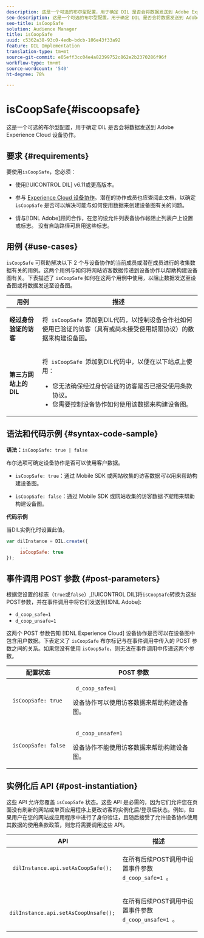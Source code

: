 ```yaml
---
description: 这是一个可选的布尔型配置，用于确定 DIL 是否会将数据发送到 Adobe Experience Cloud 设备协作。
seo-description: 这是一个可选的布尔型配置，用于确定 DIL 是否会将数据发送到 Adobe Experience Cloud 设备协作。
seo-title: isCoopSafe
solution: Audience Manager
title: isCoopSafe
uuid: c5362a38-93c0-4edb-bdcb-106e43f33a92
feature: DIL Implementation
translation-type: tm+mt
source-git-commit: e05eff3cc04e4a82399752c862e2b2370286f96f
workflow-type: tm+mt
source-wordcount: '540'
ht-degree: 78%

---
```



# isCoopSafe{#iscoopsafe}

这是一个可选的布尔型配置，用于确定 DIL 是否会将数据发送到 Adobe Experience Cloud 设备协作。

## 要求 {#requirements}

要使用`isCoopSafe`，您必须：

* 使用[!UICONTROL DIL] v6.11或更高版本。
* 参与 [Experience Cloud 设备协作](https://docs.adobe.com/content/help/zh-Hans/device-co-op/using/home.html)。潜在的协作成员也应查阅此文档，以确定 `isCoopSafe` 是否可以解决可能与如何使用数据来创建设备图有关的问题。

* 请与[!DNL Adobe]顾问合作，在您的设允许列表备协作帐阻止列表户上设置或标志。 没有自助路径可启用这些标志。

## 用例 {#use-cases}

`isCoopSafe` 可帮助解决以下 2 个与设备协作的当前成员或潜在成员进行的收集数据有关的用例。这两个用例与如何将网站访客数据传递到设备协作以帮助构建设备图有关。下表描述了 `isCoopSafe` 如何在这两个用例中使用，以阻止数据发送至设备图或将数据发送至设备图。

<table id="table_A24C63D2A21F47EDBAC8FA5E7BE888D8"> 
 <thead> 
  <tr> 
   <th colname="col1" class="entry"> 用例 </th> 
   <th colname="col2" class="entry"> 描述 </th> 
  </tr> 
 </thead>
 <tbody> 
  <tr> 
   <td colname="col1"> <p> <b>经过身份验证的访客</b> </p> </td> 
   <td colname="col2"> <p>将<code> isCoopSafe </code>添加到<span class="wintitle">DIL</span>代码，以控制设备合作社如何使用已验证的访客（具有或尚未接受使用期限协议）的数据来构建设备图。 </p> </td> 
  </tr> 
  <tr> 
   <td colname="col1"> <p> <b>第三方网站上的 DIL</b> </p> </td> 
   <td colname="col2"> <p>将<code> isCoopSafe </code>添加到<span class="wintitle">DIL</span>代码中，以便在以下站点上使用： </p> <p> 
     <ul id="ul_C27BB26510314834A2A7CD99D46DA4AC"> 
      <li id="li_4E6AE574F18646F09C0CF4553EEA1A9E">您无法确保经过身份验证的访客是否已接受使用条款协议。 </li> 
      <li id="li_26D0561BF32B4278B0A6B5082C17FED8">您需要控制设备协作如何使用该数据来构建设备图。 </li> 
     </ul> </p> </td> 
  </tr> 
 </tbody> 
</table>

## 语法和代码示例 {#syntax-code-sample}

**语法：**`isCoopSafe: true | false`

布尔选项可确定设备协作是否可以使用客户数据。

* `isCoopSafe: true`：通过 Mobile SDK 或网站收集的访客数据&#x200B;*可以*&#x200B;用来帮助构建设备图。

* `isCoopSafe: false`：通过 Mobile SDK 或网站收集的访客数据&#x200B;*不能*&#x200B;用来帮助构建设备图。

**代码示例**

当DIL实例化时设置此值。

```js
var dilInstance = DIL.create({ 
     ... 
     isCoopSafe: true 
});
```

## 事件调用 POST 参数 {#post-parameters}

根据您设置的标志（`true`或`false`）,[!UICONTROL DIL]将`isCoopSafe`转换为这些POST参数，并在事件调用中将它们发送到[!DNL Adobe]:

* `d_coop_safe=1`
* `d_coop_unsafe=1`

这两个 POST 参数告知 [!DNL Experience Cloud] 设备协作是否可以在设备图中包含用户数据。下表定义了 `isCoopSafe` 布尔标记与在事件调用中传入的 POST 参数之间的关系。如果您没有使用 `isCoopSafe`，则无法在事件调用中传递这两个参数。

<table id="table_0A544534CA904F4D9836A34B8C1EACBB"> 
 <thead> 
  <tr> 
   <th colname="col1" class="entry"> 配置状态 </th> 
   <th colname="col2" class="entry"> POST 参数 </th> 
  </tr> 
 </thead>
 <tbody> 
  <tr> 
   <td colname="col1"> <p> <code> isCoopSafe: true </code> </p> </td> 
   <td colname="col2"> <p> <code> d_coop_safe=1 </code> </p> <p>设备协作可以使用访客数据来帮助构建设备图。 </p> </td> 
  </tr> 
  <tr> 
   <td colname="col1"> <p> <code> isCoopSafe: false </code> </p> </td> 
   <td colname="col2"> <p> <code> d_coop_unsafe=1 </code> </p> <p>设备协作不能使用访客数据来帮助构建设备图。 </p> </td> 
  </tr> 
 </tbody> 
</table>

## 实例化后 API  {#post-instantiation}

这些 API 允许您覆盖 `isCoopSafe` 状态。这些 API 是必需的，因为它们允许您在页面没有刷新的网站或单页应用程序上更改访客的实例化后/登录后状态。例如，如果用户在您的网站或应用程序中进行了身份验证，且随后接受了允许设备协作使用其数据的使用条款政策，则您将需要调用这些 API。

<table id="table_BAA96B1F82BE48C3A61A1AF1367BA45C"> 
 <thead> 
  <tr> 
   <th colname="col1" class="entry"> API </th> 
   <th colname="col2" class="entry"> 描述 </th> 
  </tr> 
 </thead>
 <tbody> 
  <tr> 
   <td colname="col1"> <p> <code> dilInstance.api.setAsCoopSafe(); </code> </p> </td> 
   <td colname="col2"> <p>在所有后续POST调用中设置事件参数<code> d_coop_safe=1 </code>。 </p> </td> 
  </tr> 
  <tr> 
   <td colname="col1"> <p> <code> dilInstance.api.setAsCoopUnsafe(); </code> </p> </td> 
   <td colname="col2"> <p>在所有后续POST调用中设置事件参数<code> d_coop_unsafe=1 </code>。 </p> </td> 
  </tr> 
 </tbody> 
</table>

<!-- 

Wiki page https://wiki.corp.adobe.com/x/RCfFTg

 -->

